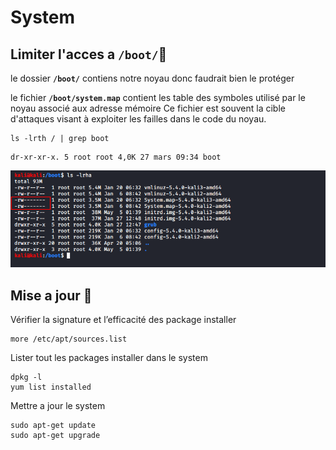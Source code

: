 # System

## Limiter l'acces a `/boot/`🔴 

le dossier **`/boot/`** contiens notre noyau donc faudrait bien le protéger 

le fichier **`/boot/system.map`** contient les table des symboles utilisé par le noyau associé aux adresse mémoire Ce fichier est souvent la cible d'attaques visant à exploiter les failles dans le code du noyau.

```text
ls -lrth / | grep boot
```

```text
dr-xr-xr-x. 5 root root 4,0K 27 mars 09:34 boot
```

![](../.gitbook/assets/system_map.png)

## Mise a jour 🔴 

Vérifier la signature et l’efficacité des package installer 

```text
more /etc/apt/sources.list
```

Lister tout les packages installer dans le system

```text
dpkg -l
yum list installed
```

Mettre a jour le system

```text
sudo apt-get update
sudo apt-get upgrade
```

